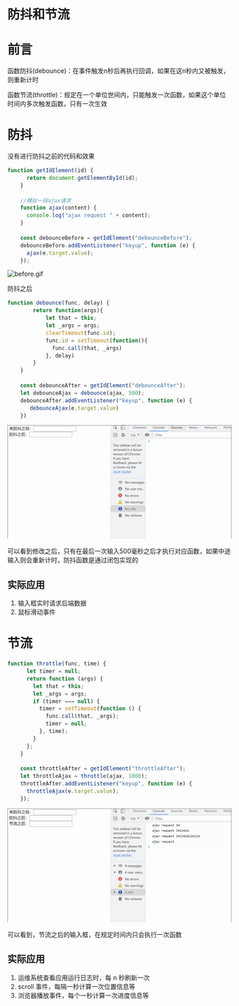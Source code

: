 # 防抖和节流

# 前言

函数防抖(debounce)：在事件触发n秒后再执行回调，如果在这n秒内又被触发，则重新计时

函数节流(throttle)：规定在一个单位世间内，只能触发一次函数，如果这个单位时间内多次触发函数，只有一次生效

# 防抖

没有进行防抖之前的代码和效果

```jsx
function getIdElement(id) {
      return document.getElementById(id);
    }

    //模拟一段ajax请求
    function ajax(content) {
      console.log("ajax request " + content);
    }

    const debounceBefore = getIdElement("debounceBefore");
    debounceBefore.addEventListener("keyup", function (e) {
      ajax(e.target.value);
    });
```

![before.gif](before.gif)

防抖之后

```jsx
function debounce(func, delay) {
        return function(args){
            let that = this;
            let _args = args;
            clearTimeout(func.id);
            func.id = setTimeout(function(){
              func.call(that, _args)
            }, delay)
        }
    }

    const debounceAfter = getIdElement("debounceAfter");
    let debounceAjax = debounce(ajax, 500);
    debounceAfter.addEventListener("keyup", function (e) {
       debounceAjax(e.target.value)
    })
```

![debounce.gif](debounce.gif)

可以看到修改之后，只有在最后一次输入500毫秒之后才执行对应函数，如果中途输入则会重新计时，防抖函数是通过闭包实现的

## 实际应用

1. 输入框实时请求后端数据
2. 鼠标滑动事件

# 节流

```jsx
function throttle(func, time) {
      let timer = null;
      return function (args) {
        let that = this;
        let _args = args;
        if (timer === null) {
          timer = setTimeout(function () {
            func.call(that, _args);
            timer = null;
          }, time);
        }
      };
    }

    const throttleAfter = getIdElement("throttleAfter");
    let throttleAjax = throttle(ajax, 1000);
    throttleAfter.addEventListener("keyup", function (e) {
      throttleAjax(e.target.value);
    });
```

![throttle.gif](throttle.gif)

可以看到，节流之后的输入框，在规定时间内只会执行一次函数

## 实际应用

1. 运维系统查看应用运行日志时，每 n 秒刷新一次
2. scroll 事件，每隔一秒计算一次位置信息等
3. 浏览器播放事件，每个一秒计算一次进度信息等